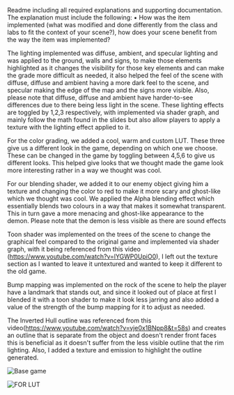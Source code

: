 Readme including all required explanations and supporting documentation. The
explanation must include the following:
▪ How was the item implemented (what was modified and done differently
from the class and labs to fit the context of your scene?), how does your
scene benefit from the way the item was implemented?


The lighting  implemented was diffuse, ambient, and specular lighting and was applied to the ground, walls and signs, to make those elements highlighted as it changes the visibility for those key elements and can make the grade more difficult as needed, it also helped the feel of the scene with diffuse, diffuse and ambient having a more dark feel to the scene, and specular making  the edge of the map and the signs more visible. Also, please note that diffuse, diffuse and ambient have harder-to-see differences due to there being less light in the scene. These lighting effects are toggled by 1,2,3 respectively, with implemented via shader graph, and mainly follow the math found in the slides but also allow players to apply a texture with the lighting effect applied to it.        


For the color grading, we added a cool, warm and custom LUT. These three give us a different look in the game, depending on which one we choose. These can be changed in the game by toggling between 4,5,6 to give us different looks. This helped give looks that we thought made the game look more interesting rather in a way we thought was cool.  

For our blending shader, we added it to our enemy object giving him a texture and changing the color to red to make it more scary and ghost-like which we thought was cool. We applied the Alpha blending effect which essentially blends two colours in a way that makes it somewhat transparent. This in turn gave a more menacing and ghost-like appearance to the demon. Please note that the demon is less visible as there are sound 
effects

Toon shader was implemented on the trees of the scene to change the graphical feel compared to the original game and implemented via shader graph, with it being referenced from this video (https://www.youtube.com/watch?v=lYGWP0UpiO0), I left out the texture section as I wanted to leave it untextured and wanted to keep it different to the old game.

Bump mapping was implemented on the rock of the scene to help the player have a landmark that stands out, and since it looked out of place at first I blended it with a toon shader to make it look less jarring and also added a value of the strength of the bump mapping for it to adjust as needed.

The Inverted Hull outline was referenced from this video(https://www.youtube.com/watch?v=vje0x1BNpp8&t=58s) and creates an outline that is separate from the object and doesn't render front faces this is beneficial as it doesn't suffer from the less visible outline that the rim lighting. Also, I added a texture and emission to highlight the outline generated.  

![Base game](https://github.com/user-attachments/assets/25751c0a-45f1-412a-bcb1-7b0a5647f4d3)

![FOR LUT](https://github.com/user-attachments/assets/adc08ef6-36fe-4ddc-a168-df5c2f838694)
